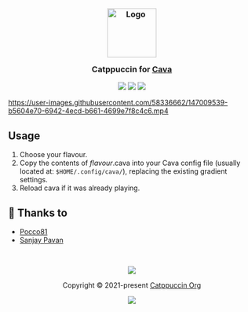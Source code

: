 <h3 align="center">
	<img src="https://raw.githubusercontent.com/catppuccin/catppuccin/main/assets/logos/exports/1544x1544_circle.png" width="100" alt="Logo"/><br/>
	<img src="https://raw.githubusercontent.com/catppuccin/catppuccin/main/assets/misc/transparent.png" height="30" width="0px"/>
	Catppuccin for <a href="https://github.com/karlstav/cava">Cava</a>
	<img src="https://raw.githubusercontent.com/catppuccin/catppuccin/main/assets/misc/transparent.png" height="30" width="0px"/>
</h3>

<p align="center">
    <a href="https://github.com/catppuccin/cava/stargazers"><img src="https://img.shields.io/github/stars/catppuccin/cava?colorA=363a4f&colorB=b7bdf8&style=for-the-badge"></a>
    <a href="https://github.com/catppuccin/cava/issues"><img src="https://img.shields.io/github/issues/catppuccin/cava?colorA=363a4f&colorB=f5a97f&style=for-the-badge"></a>
    <a href="https://github.com/catppuccin/cava/contributors"><img src="https://img.shields.io/github/contributors/catppuccin/cava?colorA=363a4f&colorB=a6da95&style=for-the-badge"></a>
</p>

https://user-images.githubusercontent.com/58336662/147009539-b5604e70-6942-4ecd-b661-4699e7f8c4c6.mp4

## Usage

1. Choose your flavour.
2. Copy the contents of _flavour_.cava into your Cava config file (usually located at: `$HOME/.config/cava/`), replacing the existing gradient settings.
3. Reload cava if it was already playing.

## 💝 Thanks to

-   [Pocco81](https://github.com/Pocco81)
-   [Sanjay Pavan](https://github.com/WitherCubes)

&nbsp;

<p align="center"><img src="https://raw.githubusercontent.com/catppuccin/catppuccin/main/assets/footers/gray0_ctp_on_line.svg?sanitize=true" /></p>
<p align="center">Copyright &copy; 2021-present <a href="https://github.com/catppuccin" target="_blank">Catppuccin Org</a>
<p align="center"><a href="https://github.com/catppuccin/catppuccin/blob/main/LICENSE"><img src="https://img.shields.io/static/v1.svg?style=for-the-badge&label=License&message=MIT&logoColor=d9e0ee&colorA=363a4f&colorB=b7bdf8"/></a></p>
